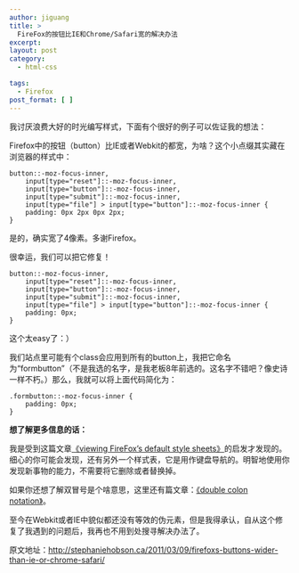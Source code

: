 ```yaml
---
author: jiguang
title: >
  FireFox的按钮比IE和Chrome/Safari宽的解决办法
excerpt:
layout: post
category:
  - html-css

tags:
  - Firefox
post_format: [ ]
---
```

我讨厌浪费大好的时光编写样式，下面有个很好的例子可以佐证我的想法：

Firefox中的按钮（button）比IE或者Webkit的都宽，为啥？这个小点缀其实藏在浏览器的样式中：

    button::-moz-focus-inner,
    	input[type="reset"]::-moz-focus-inner,
    	input[type="button"]::-moz-focus-inner,
    	input[type="submit"]::-moz-focus-inner,
    	input[type="file"] > input[type="button"]::-moz-focus-inner {
    	padding: 0px 2px 0px 2px;
    }

是的，确实宽了4像素。多谢Firefox。

很幸运，我们可以把它修复！

    button::-moz-focus-inner,
    	input[type="reset"]::-moz-focus-inner,
    	input[type="button"]::-moz-focus-inner,
    	input[type="submit"]::-moz-focus-inner,
    	input[type="file"] > input[type="button"]::-moz-focus-inner {
    	padding: 0px;
    }

这个太easy了：）

我们站点里可能有个class会应用到所有的button上，我把它命名为“formbutton”（不是我选的名字，是我老板8年前选的。这名字不错吧？像史诗一样不朽。）那么，我就可以将上面代码简化为：

    .formbutton::-moz-focus-inner {
    	padding: 0px;
    }

**想了解更多信息的话：**

我是受到这篇文章[《viewing FireFox’s default style sheets》][1]的启发才发现的。细心的你可能会发现，还有另外一个样式表，它是用作键盘导航的。明智地使用你发现新事物的能力，不需要将它删除或者替换掉。

如果你还想了解双冒号是个啥意思，这里还有篇文章：[《double colon notation》][2]。

至今在Webkit或者IE中貌似都还没有等效的伪元素，但是我得承认，自从这个修复了我遇到的问题后，我再也不用到处搜寻解决办法了。

原文地址：<http://stephaniehobson.ca/2011/03/09/firefoxs-buttons-wider-than-ie-or-chrome-safari/>

 [1]: http://www.oppenheim.com.au/2008/07/06/how-to-view-firefoxs-default-internal-css-stylesheet/
 [2]: http://www.evotech.net/blog/2007/05/after-v-after-what-is-double-colon-notation/